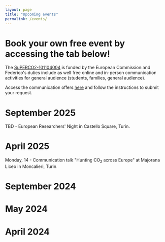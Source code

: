 ```yaml
---
layout: page
title: "Upcoming events"
permalink: /events/
---
```


# Book your own free event by accessing the tab below!
The [SuPERCO2-101104004](https://cordis.europa.eu/project/id/101104004) is funded by the European Commission and Federico's duties include as well free online and in-person communication activities for general audience (students, families, general audience).

Access the communication offers [here](https://fededat.github.io/talk/) and follow the instructions to submit your request.

# September 2025
TBD - European Researchers' Night in Castello Square, Turin.

# April 2025
Monday, 14 - Communication talk "Hunting CO<sub>2</sub> across Europe" at Majorana Liceo in Moncalieri, Turin.

# September 2024

# May 2024

# April 2024


 
